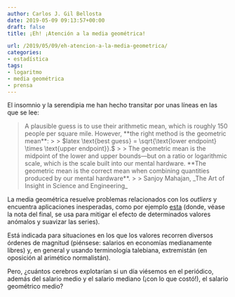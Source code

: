 ```yaml
---
author: Carlos J. Gil Bellosta
date: 2019-05-09 09:13:57+00:00
draft: false
title: ¡Eh! ¡Atención a la media geométrica!

url: /2019/05/09/eh-atencion-a-la-media-geometrica/
categories:
- estadística
tags:
- logaritmo
- media geométrica
- prensa
---
```





El insomnio y la serendipia me han hecho transitar por unas líneas en las que se lee:







<blockquote>A plausible guess is to use their arithmetic mean, which is roughly 150 people per square mile. However, **the right method is the geometric mean**:
>
> $latex \text{best guess} = \sqrt{\text{lower endpoint} \times \text{upper endpoint}}.$
>
> The geometric mean is the midpoint of the lower and upper bounds—but on a ratio or logarithmic scale, which is the scale built into our mental hardware. **The geometric mean is the correct mean when combining quantities produced by our mental hardware**.
>
> Sanjoy Mahajan, _The Art of Insight in Science and Engineering_</blockquote>







La media geométrica resuelve problemas relacionados con los _outliers_ y encuentra aplicaciones inesperadas, como por ejemplo [esta](https://news.sky.com/story/anatomy-of-an-oscar-winner-11635455) (donde, véase la nota del final, se usa para mitigar el efecto de determinados valores anómalos y suavizar las series).







Está indicada para situaciones en los que los valores recorren diversos órdenes de magnitud (piénsese: salarios en economías medianamente libres) y, en general y usando terminología talebiana, extremistán (en oposición al arimético normalistán).







Pero, ¿cuántos cerebros explotarían si un día viésemos en el periódico, además del salario medio y el salario mediano (¡con lo que costó!), el salario geométrico medio?



